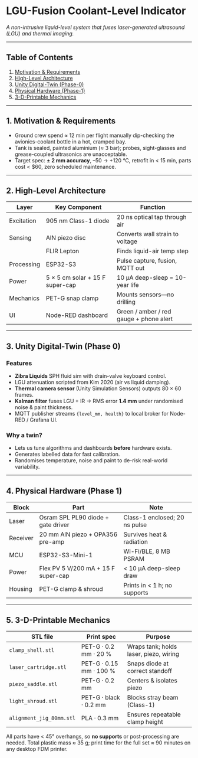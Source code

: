 # LGU-Fusion Coolant-Level Indicator  
*A non-intrusive liquid-level system that fuses laser-generated ultrasound (LGU) and thermal imaging.*

---

## Table of Contents
1. [Motivation & Requirements](#1-motivation--requirements)  
2. [High-Level Architecture](#2-high-level-architecture)  
3. [Unity Digital-Twin (Phase-0)](#3-unity-digital-twin-phase-0)  
4. [Physical Hardware (Phase-1)](#4-physical-hardware-phase-1)  
5. [3-D-Printable Mechanics](#5-3-d-printable-mechanics)  

---

## 1. Motivation & Requirements
* Ground crew spend ≈ 12 min per flight manually dip-checking the avionics-coolant bottle in a hot, cramped bay.  
* Tank is sealed, painted aluminium (≈ 3 bar); probes, sight-glasses and grease-coupled ultrasonics are unacceptable.  
* Target spec: **± 2 mm accuracy**, –50 → +120 °C, retrofit in < 15 min, parts cost < $60, zero scheduled maintenance.

---

## 2. High-Level Architecture

| Layer | Key Component | Function |
|-------|---------------|----------|
| Excitation | 905 nm Class-1 diode | 20 ns optical tap through air |
| Sensing | AlN piezo disc | Converts wall strain to voltage |
| | FLIR Lepton | Finds liquid-air temp step |
| Processing | ESP32-S3 | Pulse capture, fusion, MQTT out |
| Power | 5 × 5 cm solar + 15 F super-cap | 10 µA deep-sleep = 10-year life |
| Mechanics | PET-G snap clamp | Mounts sensors—no drilling |
| UI | Node-RED dashboard | Green / amber / red gauge + phone alert |

---

## 3. Unity Digital-Twin (Phase 0)

### Features
* **Zibra Liquids** SPH fluid sim with drain-valve keyboard control.  
* LGU attenuation scripted from Kim 2020 (air vs liquid damping).  
* **Thermal camera sensor** (Unity Simulation Sensors) outputs 80 × 60 frames.  
* **Kalman filter** fuses LGU + IR → RMS error **1.4 mm** under randomised noise & paint thickness.  
* MQTT publisher streams `{level_mm, health}` to local broker for Node-RED / Grafana UI.

### Why a twin?
* Lets us tune algorithms and dashboards **before** hardware exists.  
* Generates labelled data for fast calibration.  
* Randomises temperature, noise and paint to de-risk real-world variability.

---

## 4. Physical Hardware (Phase 1)

| Block | Part | Note |
|-------|------|------|
| Laser | Osram SPL PL90 diode + gate driver | Class-1 enclosed; 20 ns pulse |
| Receiver | 20 mm AlN piezo + OPA356 pre-amp | Survives heat & radiation |
| MCU | ESP32-S3-Mini-1 | Wi-Fi/BLE, 8 MB PSRAM |
| Power | Flex PV 5 V/200 mA + 15 F super-cap | < 10 µA deep-sleep draw |
| Housing | PET-G clamp & shroud | Prints in < 1 h; no supports |

---

## 5. 3-D-Printable Mechanics

| STL file | Print spec | Purpose |
|----------|------------|---------|
| `clamp_shell.stl` | PET-G · 0.2 mm · 20 % | Wraps tank; holds laser, piezo, wiring |
| `laser_cartridge.stl` | PET-G · 0.15 mm · 100 % | Snaps diode at correct standoff |
| `piezo_saddle.stl` | PET-G · 0.2 mm | Centers & isolates piezo |
| `light_shroud.stl` | PET-G · black · 0.2 mm | Blocks stray beam (Class-1) |
| `alignment_jig_80mm.stl` | PLA · 0.3 mm | Ensures repeatable clamp height |

All parts have < 45° overhangs, so **no supports** or post-processing are needed. Total plastic mass ≈ 35 g; print time for the full set ≈ 90 minutes on any desktop FDM printer.
